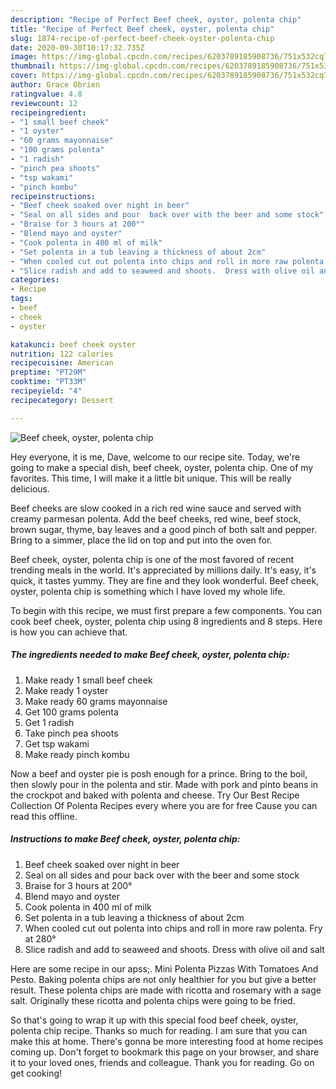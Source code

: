 ```yaml
---
description: "Recipe of Perfect Beef cheek, oyster, polenta chip"
title: "Recipe of Perfect Beef cheek, oyster, polenta chip"
slug: 1874-recipe-of-perfect-beef-cheek-oyster-polenta-chip
date: 2020-09-30T10:17:32.735Z
image: https://img-global.cpcdn.com/recipes/6203789185908736/751x532cq70/beef-cheek-oyster-polenta-chip-recipe-main-photo.jpg
thumbnail: https://img-global.cpcdn.com/recipes/6203789185908736/751x532cq70/beef-cheek-oyster-polenta-chip-recipe-main-photo.jpg
cover: https://img-global.cpcdn.com/recipes/6203789185908736/751x532cq70/beef-cheek-oyster-polenta-chip-recipe-main-photo.jpg
author: Grace Obrien
ratingvalue: 4.8
reviewcount: 12
recipeingredient:
- "1 small beef cheek"
- "1 oyster"
- "60 grams mayonnaise"
- "100 grams polenta"
- "1 radish"
- "pinch pea shoots"
- "tsp wakami"
- "pinch kombu"
recipeinstructions:
- "Beef cheek soaked over night in beer"
- "Seal on all sides and pour  back over with the beer and some stock"
- "Braise for 3 hours at 200°"
- "Blend mayo and oyster"
- "Cook polenta in 400 ml of milk"
- "Set polenta in a tub leaving a thickness of about 2cm"
- "When cooled cut out polenta into chips and roll in more raw polenta.  Fry at 280°"
- "Slice radish and add to seaweed and shoots.  Dress with olive oil and salt"
categories:
- Recipe
tags:
- beef
- cheek
- oyster

katakunci: beef cheek oyster 
nutrition: 122 calories
recipecuisine: American
preptime: "PT29M"
cooktime: "PT33M"
recipeyield: "4"
recipecategory: Dessert

---
```



![Beef cheek, oyster, polenta chip](https://img-global.cpcdn.com/recipes/6203789185908736/751x532cq70/beef-cheek-oyster-polenta-chip-recipe-main-photo.jpg)

Hey everyone, it is me, Dave, welcome to our recipe site. Today, we're going to make a special dish, beef cheek, oyster, polenta chip. One of my favorites. This time, I will make it a little bit unique. This will be really delicious.

Beef cheeks are slow cooked in a rich red wine sauce and served with creamy parmesan polenta. Add the beef cheeks, red wine, beef stock, brown sugar, thyme, bay leaves and a good pinch of both salt and pepper. Bring to a simmer, place the lid on top and put into the oven for.

Beef cheek, oyster, polenta chip is one of the most favored of recent trending meals in the world. It's appreciated by millions daily. It's easy, it's quick, it tastes yummy. They are fine and they look wonderful. Beef cheek, oyster, polenta chip is something which I have loved my whole life.


To begin with this recipe, we must first prepare a few components. You can cook beef cheek, oyster, polenta chip using 8 ingredients and 8 steps. Here is how you can achieve that.

<!--inarticleads1-->

##### The ingredients needed to make Beef cheek, oyster, polenta chip:

1. Make ready 1 small beef cheek
1. Make ready 1 oyster
1. Make ready 60 grams mayonnaise
1. Get 100 grams polenta
1. Get 1 radish
1. Take pinch pea shoots
1. Get tsp wakami
1. Make ready pinch kombu


Now a beef and oyster pie is posh enough for a prince. Bring to the boil, then slowly pour in the polenta and stir. Made with pork and pinto beans in the crockpot and baked with polenta and cheese. Try Our Best Recipe Collection Of Polenta Recipes every where you are for free Cause you can read this offline. 

<!--inarticleads2-->

##### Instructions to make Beef cheek, oyster, polenta chip:

1. Beef cheek soaked over night in beer
1. Seal on all sides and pour  back over with the beer and some stock
1. Braise for 3 hours at 200°
1. Blend mayo and oyster
1. Cook polenta in 400 ml of milk
1. Set polenta in a tub leaving a thickness of about 2cm
1. When cooled cut out polenta into chips and roll in more raw polenta.  Fry at 280°
1. Slice radish and add to seaweed and shoots.  Dress with olive oil and salt


Here are some recipe in our apss;. Mini Polenta Pizzas With Tomatoes And Pesto. Baking polenta chips are not only healthier for you but give a better result. These polenta chips are made with ricotta and rosemary with a sage salt. Originally these ricotta and polenta chips were going to be fried. 

So that's going to wrap it up with this special food beef cheek, oyster, polenta chip recipe. Thanks so much for reading. I am sure that you can make this at home. There's gonna be more interesting food at home recipes coming up. Don't forget to bookmark this page on your browser, and share it to your loved ones, friends and colleague. Thank you for reading. Go on get cooking!
